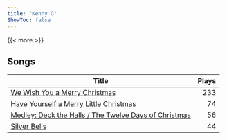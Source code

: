 ```yaml
---
title: "Kenny G"
ShowToc: false
---
```


{{< more >}}

## Songs
Title | Plays 
----- | -----: 
[We Wish You a Merry Christmas](/songs/we-wish-you-a-merry-christmas) | 233
[Have Yourself a Merry Little Christmas](/songs/have-yourself-a-merry-little-christmas) | 74
[Medley: Deck the Halls / The Twelve Days of Christmas](/songs/medley-deck-the-halls-the-twelve-days-of-christmas) | 56
[Silver Bells](/songs/silver-bells) | 44

